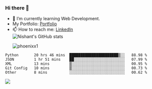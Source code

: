 ### Hi there 👋

<!--
**phoenixx1/phoenixx1** is a ✨ _special_ ✨ repository because its `README.md` (this file) appears on your GitHub profile.

Here are some ideas to get you started:

- 🔭 I’m currently working on ...
- 🌱 I’m currently learning ...
- 👯 I’m looking to collaborate on ...
- 🤔 I’m looking for help with ...
- 💬 Ask me about ...
- 📫 How to reach me: ...
- 😄 Pronouns: ...
- ⚡ Fun fact: ...
-->
- 🌱 I’m currently learning Web Development.
- My Portfolio: [Portfolio](https://phoenixx1.github.io/)
- 📫 How to reach me: [LinkedIn](https://www.linkedin.com/in/nishant-saxena-2609/)  
![Nishant's GitHub stats](https://github-readme-stats.vercel.app/api?username=phoenixx1&count_private=true)<p><img align="center" src="https://github-readme-streak-stats.herokuapp.com/?user=phoenixx1&" alt="phoenixx1" /></p>  
<!--START_SECTION:waka-->

```text
Python       20 hrs 46 mins  ██████████████████████▒░░   88.98 %
JSON         1 hr 51 mins    ██░░░░░░░░░░░░░░░░░░░░░░░   07.99 %
XML          13 mins         ▒░░░░░░░░░░░░░░░░░░░░░░░░   00.95 %
Git Config   10 mins         ▒░░░░░░░░░░░░░░░░░░░░░░░░   00.73 %
Other        8 mins          ░░░░░░░░░░░░░░░░░░░░░░░░░   00.62 %
```

<!--END_SECTION:waka-->

![](https://komarev.com/ghpvc/?username=phoenixx1&style=plastic)

<!-- ![Visitor Count](https://profile-counter.glitch.me/phoenixx1/count.svg) -->
